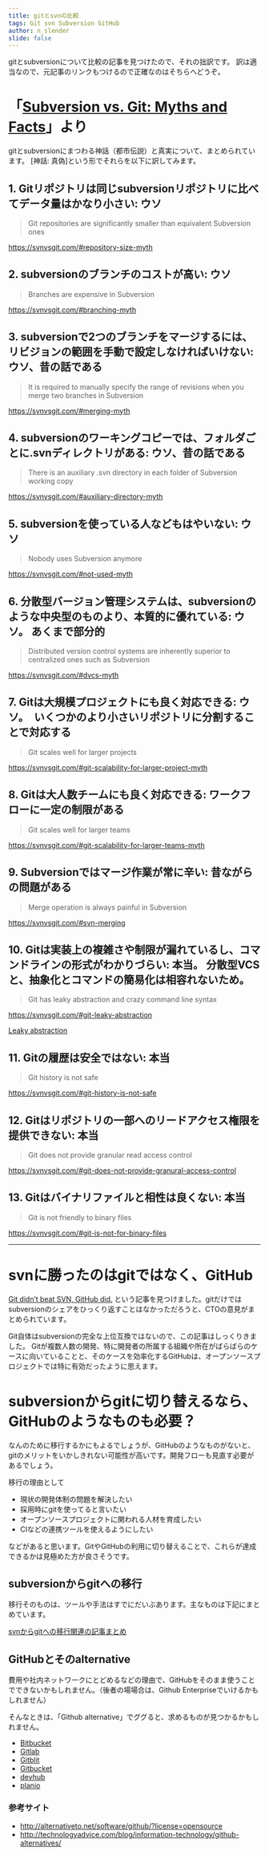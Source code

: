 ```yaml
---
title: gitとsvnの比較
tags: Git svn Subversion GitHub
author: n_slender
slide: false
---
```

gitとsubversionについて比較の記事を見つけたので、それの拙訳です。
訳は適当なので、元記事のリンクもつけるので正確なのはそちらへどうぞ。

# 「[Subversion vs. Git: Myths and Facts](https://svnvsgit.com/)」より

gitとsubversionにまつわる神話（都市伝説）と真実について、まとめられています。
[神話: 真偽]という形でそれらを以下に訳してみます。

## 1. Gitリポジトリは同じsubversionリポジトリに比べてデータ量はかなり小さい: ウソ

>Git repositories are significantly smaller than equivalent Subversion ones 

https://svnvsgit.com/#repository-size-myth

## 2. subversionのブランチのコストが高い: ウソ

> Branches are expensive in Subversion

https://svnvsgit.com/#branching-myth

## 3. subversionで2つのブランチをマージするには、リビジョンの範囲を手動で設定しなければいけない: ウソ、昔の話である

> It is required to manually specify the range of revisions when you merge two branches in Subversion 

https://svnvsgit.com/#merging-myth

## 4. subversionのワーキングコピーでは、フォルダごとに.svnディレクトリがある: ウソ、昔の話である

> There is an auxiliary .svn directory in each folder of Subversion working copy

https://svnvsgit.com/#auxiliary-directory-myth

## 5. subversionを使っている人などもはやいない: ウソ

> Nobody uses Subversion anymore

https://svnvsgit.com/#not-used-myth

## 6. 分散型バージョン管理システムは、subversionのような中央型のものより、本質的に優れている: ウソ。 あくまで部分的　

> Distributed version control systems are inherently superior to centralized ones such as Subversion 

https://svnvsgit.com/#dvcs-myth

## 7. Gitは大規模プロジェクトにも良く対応できる: ウソ。　いくつかのより小さいリポジトリに分割することで対応する

> Git scales well for larger projects

https://svnvsgit.com/#git-scalability-for-larger-project-myth

## 8. Gitは大人数チームにも良く対応できる: ワークフローに一定の制限がある

> Git scales well for larger teams 

https://svnvsgit.com/#git-scalability-for-larger-teams-myth

## 9. Subversionではマージ作業が常に辛い: 昔ながらの問題がある

> Merge operation is always painful in Subversion 

https://svnvsgit.com/#svn-merging

## 10. Gitは実装上の複雑さや制限が漏れているし、コマンドラインの形式がわかりづらい: 本当。 分散型VCSと、抽象化とコマンドの簡易化は相容れないため。

> Git has leaky abstraction and crazy command line syntax

https://svnvsgit.com/#git-leaky-abstraction

[Leaky abstraction](https://en.wikipedia.org/wiki/Leaky_abstraction)

## 11. Gitの履歴は安全ではない: 本当

> Git history is not safe

https://svnvsgit.com/#git-history-is-not-safe

## 12. Gitはリポジトリの一部へのリードアクセス権限を提供できない: 本当

> Git does not provide granular read access control

https://svnvsgit.com/#git-does-not-provide-granural-access-control

## 13. Gitはバイナリファイルと相性は良くない: 本当

> Git is not friendly to binary files 

https://svnvsgit.com/#git-is-not-for-binary-files

----

# svnに勝ったのはgitではなく、GitHub

[Git didn’t beat SVN, GitHub did.](https://blog.gitprime.com/git-didnt-beat-svn-github-did) という記事を見つけました。gitだけではsubversionのシェアをひっくり返すことはなかっただろうと、CTOの意見がまとめられています。

Git自体はsubversionの完全な上位互換ではないので、この記事はしっくりきました。
Gitが複数人数の開発、特に開発者の所属する組織や所在がばらばらのケースに向いていることと、そのケースを効率化するGitHubは、オープンソースプロジェクトでは特に有効だったように思えます。

# subversionからgitに切り替えるなら、GitHubのようなものも必要？

なんのために移行するかにもよるでしょうが、GitHubのようなものがないと、gitのメリットをいかしきれない可能性が高いです。開発フローも見直す必要があるでしょう。

移行の理由として

* 現状の開発体制の問題を解決したい
* 採用時にgitを使ってると言いたい
* オープンソースプロジェクトに関われる人材を育成したい
* CIなどの連携ツールを使えるようにしたい

などがあると思います。GitやGitHubの利用に切り替えることで、これらが達成できるかは見極めた方が良さそうです。

## subversionからgitへの移行

移行そのものは、ツールや手法はすでにだいぶあります。主なものは下記にまとめています。

[svnからgitへの移行関連の記事まとめ](http://qiita.com/n_slender/items/c55a5a11976c67936676)

## GitHubとそのalternative

費用や社内ネットワークにとどめるなどの理由で、GitHubをそのまま使うことでできないかもしれません。（後者の場場合は、Github Enterpriseでいけるかもしれません）

そんなときは、「Github alternative」でググると、求めるものが見つかるかもしれません。

* [Bitbucket](https://bitbucket.org)
* [Gitlab](https://about.gitlab.com/)
* [Gitblit](http://gitblit.com/)
* [Gitbucket](https://github.com/gitbucket/gitbucket)
* [devhub](https://www.fogcreek.com/fogbugz/devhub)
* [planio](https://plan.io/ja/)

### 参考サイト

* http://alternativeto.net/software/github/?license=opensource
* http://technologyadvice.com/blog/information-technology/github-alternatives/


